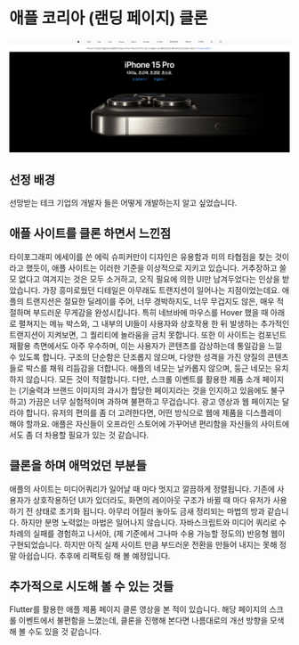 # 애플 코리아 (랜딩 페이지) 클론

<img src="./capture.png" />

## 선정 배경

선망받는 테크 기업의 개발자 들은 어떻게 개발하는지 알고 싶었습니다. 

## 애플 사이트를 클론 하면서 느낀점

타이포그래피 에세이를 쓴 에릭 슈피커만이 디자인은 유용함과 미의 타협점을 찾는 것이라고 했듯이, 애플 사이트는 이러한 기준을 이상적으로 지키고 있습니다. 거추장하고 쓸모 없다고 여겨지는 것은 모두 소거하고, 오직 필요에 의한 UI만 남겨두었다는 인상을 받았습니다. 가장 흥미로웠던 디테일은 아무래도 트랜지션이 일어나는 지점이었는데요. 애플의 트랜지션은 절묘한 딜레이를 주어, 너무 경박하지도, 너무 무겁지도 않은, 매우 적절하며 부드러운 무게감을 완성시킵니다. 특히 네브바에 마우스를 Hover 했을 때 아래로 펼쳐지는 메뉴 박스와, 그 내부의 UI들이 사용자와 상호작용 한 뒤 발생하는 추가적인 트랜지션이 지켜보면, 그 퀄리티에 놀라움을 금치 못합니다. 또한 이 사이트는 컴포넌트 재활용 측면에서도 아주 우수하며, 이는 사용자가 콘텐츠를 감상하는데 통일감을 느낄 수 있도록 합니다. 구조의 단순함은 단조롭지 않으며, 다양한 성격을 가진 양질의 콘텐츠들로 박스를 채워 리듬감을 더합니다. 애플의 네모는 날카롭지 않으며, 둥근 네모는 유치하지 않습니다. 모든 것이 적절합니다. 다만, 스크롤 이벤트를 활용한 제품 소개 페이지는 (기술력과 브랜드 이미지의 과시가 합당한 페이지라는 것을 인지하고 있음에도 불구하고) 가끔은 너무 실험적이며 과하며 불편하고 무겁습니다. 광고 영상과 웹 페이지는 달라야 합니다. 유저의 편의를 좀 더 고려한다면, 어떤 방식으로 웹에 제품을 디스플레이 해야 할까요. 애플은 자신들이 오프라인 스토어에 가꾸어낸 편리함을 자신들의 사이트에서도 좀 더 차용할 필요가 있는 것 같습니다.

## 클론을 하며 애먹었던 부분들

애플의 사이트는 미디어쿼리가 일어날 때 마다 멋지고 깔끔하게 정렬됩니다. 기존에 사용자가 상호작용하던 UI가 있더라도, 화면의 레이아웃 구조가 바뀔 때 마다 유저가 사용하기 전 상태로 초기화 됩니다. 아무리 어질러 놓아도 금새 정리되는 마법의 방과 같습니다. 하지만 분명 노력없는 마법은 일어나지 않습니다. 자바스크립트와 미디어 쿼리로 수차례의 실패를 경험하고 나서야, (제 기준에서 그나마 수용 가능할 정도의) 반응형 웹이 구현되었습니다. 하지만 아직 실제 사이트 만큼 부드러운 전환을 만들어 내지는 못해 정말 아쉽습니다. 추후에 리팩토링 해 볼 예정입니다.

## 추가적으로 시도해 볼 수 있는 것들

Flutter를 활용한 애플 제품 페이지 클론 영상을 본 적이 있습니다. 해당 페이지의 스크롤 이벤트에서 불편함을 느꼈는데, 클론을 진행해 본다면 나름대로의 개선 방향을 모색해 볼 수도 있을 것 같습니다.



